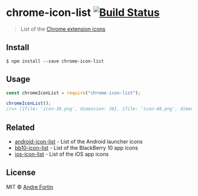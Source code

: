 # chrome-icon-list [![Build Status](https://travis-ci.com/andrefortin/chrome-icon-list.svg?branch=master)](https://travis-ci.org/andrefortin/chrome-icon-list)

> List of the [Chrome extension icons](https://developer.chrome.com/docs/extensions/mv2/user_interface/#provide-the-extension-icons)

## Install

```
$ npm install --save chrome-icon-list
```

## Usage

```js
const chromeIconList = require("chrome-icon-list");

chromeIconList();
//=> [{file: 'icon-36.png', dimension: 36}, {file: 'icon-48.png', dimension: 48}, ...]
```

## Related

- [android-icon-list](https://github.com/SamVerschueren/android-icon-list) - List of the Android launcher icons
- [bb10-icon-list](https://github.com/SamVerschueren/bb10-icon-list) - List of the BlackBerry 10 app icons
- [ios-icon-list](https://github.com/SamVerschueren/ios-icon-list) - List of the iOS app icons

## License

MIT © [Andre Fortin](https://github.com/andrefortin)

